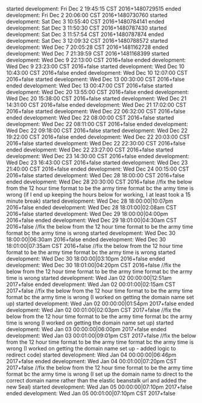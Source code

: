 started development: Fri Dec  2 19:45:15 CST 2016+1480729515
ended development: Fri Dec  2 20:06:00 CST 2016+1480730760
started development: Sat Dec  3 10:55:40 CST 2016+1480784141
ended development: Sat Dec  3 11:50:30 CST 2016+1480787430
started development: Sat Dec  3 11:57:54 CST 2016+1480787874
ended development: Sat Dec  3 12:09:32 CST 2016+1480788572
started development: Wed Dec  7 20:05:28 CST 2016+1481162728
ended development: Wed Dec  7 21:39:59 CST 2016+1481168399
started development: Wed Dec  9 22:13:00 CST 2016+false
ended development: Wed Dec  9 23:23:00 CST 2016+false
started development: Wed Dec  10 10:43:00 CST 2016+false
ended development: Wed Dec  10 12:07:00 CST 2016+false
started development: Wed Dec  13 00:30:00 CST 2016+false
ended development: Wed Dec  13 00:47:00 CST 2016+false
started development: Wed Dec  20 13:55:00 CST 2016+false
ended development: Wed Dec  20 15:38:00 CST 2016+false
started development: Wed Dec  21 14:31:00 CST 2016+false
ended development: Wed Dec  21 17:02:00 CST 2016+false
started development: Wed Dec  22 06:32:00 CST 2016+false
ended development: Wed Dec  22 08:00:00 CST 2016+false
started development: Wed Dec  22 08:11:00 CST 2016+false
ended development: Wed Dec  22 09:18:00 CST 2016+false
started development: Wed Dec  22 19:22:00 CST 2016+false
ended development: Wed Dec  22 20:03:00 CST 2016+false
started development: Wed Dec  22 22:30:00 CST 2016+false
ended development: Wed Dec  22 23:27:00 CST 2016+false
started development: Wed Dec  23 14:30:00 CST 2016+false
ended development: Wed Dec  23 16:43:00 CST 2016+false
started development: Wed Dec  23 21:40:00 CST 2016+false
ended development: Wed Dec  24 00:15:00 CST 2016+false
started development: Wed Dec  28 18:00:00 CST 2016+false
ended development: Wed Dec  28 20:30:00 CST 2016+false
//fix the below from the 12 hour time format to be the army time format bc the army time is wrong (if I end up keeping the hours below for working, I at least took a 15 minute break)
started development: Wed Dec  28 18:00:00|10:07pm 2016+false
ended development: Wed Dec  28 18:01:00|02:08am CST 2016+false
started development: Wed Dec  29 18:00:00|04:00pm 2016+false
ended development: Wed Dec  29 18:01:00|04:30am CST 2016+false
//fix the below from the 12 hour time format to be the army time format bc the army time is wrong 
started development: Wed Dec  30 18:00:00|06:30am 2016+false
ended development: Wed Dec  30 18:01:00|07:35am CST 2016+false
//fix the below from the 12 hour time format to be the army time format bc the army time is wrong 
started development: Wed Dec  30 18:00:00|03:10pm 2016+false
ended development: Wed Dec  30 18:01:00|04:20pm CST 2016+false
//fix the below from the 12 hour time format to be the army time format bc the army time is wrong 
started development: Wed Jan  02 00:00:00|12:51am 2017+false
ended development: Wed Jan  02 00:01:00|02:15am CST 2017+false
//fix the below from the 12 hour time format to be the army time format bc the army time is wrong (I worked on getting the domain name set up)
started development: Wed Jan  02 00:00:00|01:54pm 2017+false
ended development: Wed Jan  02 00:01:00|02:03pm CST 2017+false
//fix the below from the 12 hour time format to be the army time format bc the army time is wrong (I worked on getting the domain name set up)
started development: Wed Jan  03 00:00:00|06:00pm 2017+false
ended development: Wed Jan  03 00:01:00|09:01pm CST 2017+false
//fix the below from the 12 hour time format to be the army time format bc the army time is wrong (I worked on getting the domain name set up - added logic to redirect code)
started development: Wed Jan  04 00:00:00|06:46pm 2017+false
ended development: Wed Jan  04 00:01:00|07:20pm CST 2017+false
//fix the below from the 12 hour time format to be the army time format bc the army time is wrong (I set up the domain name to direct to the correct domain name rather than the elastic beanstalk url and added the new Seal)
started development: Wed Jan  05 00:00:00|07:10pm 2017+false
ended development: Wed Jan  05 00:01:00|07:10pm CST 2017+false
